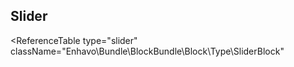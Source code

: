 ## Slider

<ReferenceTable
type="slider"
className="Enhavo\Bundle\BlockBundle\Block\Type\SliderBlock"
>
</ReferenceTable>
